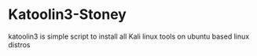 # Katoolin3-Stoney
katoolin3 is simple script to install all Kali linux tools on ubuntu based linux distros
